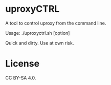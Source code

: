 # uproxyCTRL
A tool to control uproxy from the command line.

Usage: ./uproxyctrl.sh [option]

Quick and dirty. Use at own risk. 

# License
CC BY-SA 4.0.
